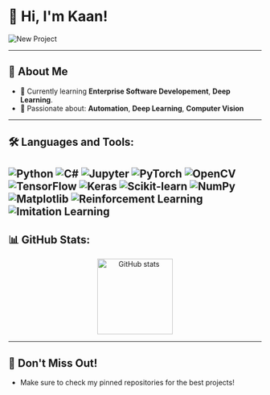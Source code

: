 # 👋 Hi, I'm Kaan!

![New Project](https://github.com/user-attachments/assets/4eba0200-345a-4c48-a2c2-17dcc5e6496e)

---

## 🚀 About Me
- 🌱 Currently learning **Enterprise Software Developement**, **Deep Learning**.
- 🤖 Passionate about: **Automation**, **Deep Learning**, **Computer Vision**

---

## 🛠️ Languages and Tools:
![Python](https://img.shields.io/badge/Python-3776AB?style=for-the-badge&logo=python&logoColor=white)
![C#](https://img.shields.io/badge/C%23-239120?style=for-the-badge&logo=csharp&logoColor=white)
![Jupyter](https://img.shields.io/badge/Jupyter-F37626?style=for-the-badge&logo=jupyter&logoColor=white)
![PyTorch](https://img.shields.io/badge/PyTorch-EE4C2C?style=for-the-badge&logo=pytorch&logoColor=white)
![OpenCV](https://img.shields.io/badge/OpenCV-%23FF8300?style=for-the-badge&logo=opencv&logoColor=white)
![TensorFlow](https://img.shields.io/badge/TensorFlow-FF6F00?style=for-the-badge&logo=tensorflow&logoColor=white)
![Keras](https://img.shields.io/badge/Keras-D00000?style=for-the-badge&logo=keras&logoColor=white)
![Scikit-learn](https://img.shields.io/badge/Scikit--Learn-F7931E?style=for-the-badge&logo=scikitlearn&logoColor=white)
![NumPy](https://img.shields.io/badge/NumPy-013243?style=for-the-badge&logo=numpy&logoColor=white)
![Matplotlib](https://img.shields.io/badge/Matplotlib-11557C?style=for-the-badge)
![Reinforcement Learning](https://img.shields.io/badge/Reinforcement%20Learning-009688?style=for-the-badge)
![Imitation Learning](https://img.shields.io/badge/Imitation%20Learning-673AB7?style=for-the-badge)
---

## 📊 GitHub Stats:
<div align="center">
  <img height="150em" src="https://github-readme-stats.vercel.app/api?username=crossychainsaw&show_icons=true&theme=radical&hide=prs" alt="GitHub stats" />
</div>

---
## 📌 Don't Miss Out!
- Make sure to check my pinned repositories for the best projects!

